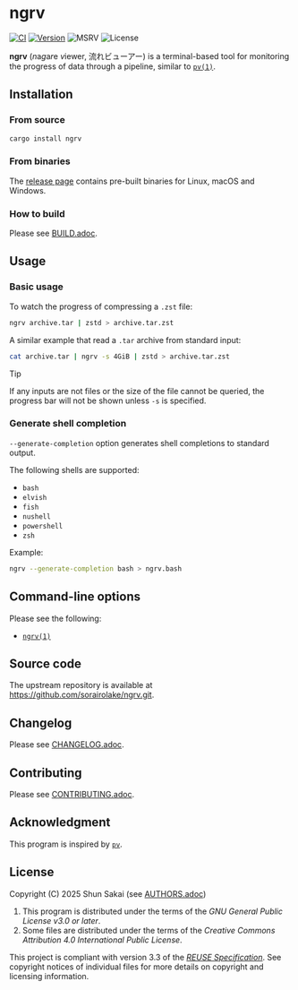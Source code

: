 <!--
SPDX-FileCopyrightText: 2025 Shun Sakai

SPDX-License-Identifier: GPL-3.0-or-later
-->

# ngrv

[![CI][ci-badge]][ci-url]
[![Version][version-badge]][version-url]
![MSRV][msrv-badge]
![License][license-badge]

**ngrv** (*n*a*g*a*r*e *v*iewer, 流れビューアー) is a terminal-based tool for
monitoring the progress of data through a pipeline, similar to [`pv(1)`].

## Installation

### From source

```sh
cargo install ngrv
```

### From binaries

The [release page] contains pre-built binaries for Linux, macOS and Windows.

### How to build

Please see [BUILD.adoc].

## Usage

### Basic usage

To watch the progress of compressing a `.zst` file:

```sh
ngrv archive.tar | zstd > archive.tar.zst
```

A similar example that read a `.tar` archive from standard input:

```sh
cat archive.tar | ngrv -s 4GiB | zstd > archive.tar.zst
```

> [!TIP]
> If any inputs are not files or the size of the file cannot be queried, the
> progress bar will not be shown unless `-s` is specified.

### Generate shell completion

`--generate-completion` option generates shell completions to standard output.

The following shells are supported:

- `bash`
- `elvish`
- `fish`
- `nushell`
- `powershell`
- `zsh`

Example:

```sh
ngrv --generate-completion bash > ngrv.bash
```

## Command-line options

Please see the following:

- [`ngrv(1)`]

## Source code

The upstream repository is available at
<https://github.com/sorairolake/ngrv.git>.

## Changelog

Please see [CHANGELOG.adoc].

## Contributing

Please see [CONTRIBUTING.adoc].

## Acknowledgment

This program is inspired by [`pv`].

## License

Copyright (C) 2025 Shun Sakai (see [AUTHORS.adoc])

1.  This program is distributed under the terms of the _GNU General Public
    License v3.0 or later_.
2.  Some files are distributed under the terms of the _Creative Commons
    Attribution 4.0 International Public License_.

This project is compliant with version 3.3 of the [_REUSE Specification_]. See
copyright notices of individual files for more details on copyright and
licensing information.

[ci-badge]: https://img.shields.io/github/actions/workflow/status/sorairolake/ngrv/CI.yaml?branch=develop&style=for-the-badge&logo=github&label=CI
[ci-url]: https://github.com/sorairolake/ngrv/actions?query=branch%3Adevelop+workflow%3ACI++
[version-badge]: https://img.shields.io/crates/v/ngrv?style=for-the-badge&logo=rust
[version-url]: https://crates.io/crates/ngrv
[msrv-badge]: https://img.shields.io/crates/msrv/ngrv?style=for-the-badge&logo=rust
[license-badge]: https://img.shields.io/crates/l/ngrv?style=for-the-badge
[`pv(1)`]: https://www.ivarch.com/programs/quickref/pv.shtml
[release page]: https://github.com/sorairolake/ngrv/releases
[BUILD.adoc]: BUILD.adoc
[`ngrv(1)`]: docs/man/man1/ngrv.1.adoc
[CHANGELOG.adoc]: CHANGELOG.adoc
[CONTRIBUTING.adoc]: CONTRIBUTING.adoc
[`pv`]: https://www.ivarch.com/programs/pv.shtml
[AUTHORS.adoc]: AUTHORS.adoc
[_REUSE Specification_]: https://reuse.software/spec-3.3/
